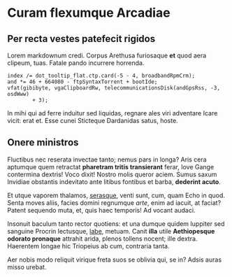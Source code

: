 # Curam flexumque Arcadiae

## Per recta vestes patefecit rigidos

Lorem markdownum credi. Corpus Arethusa furiosaque **et** quod aera clipeum,
tuas. Fatale pando incurrere horrenda.

    index /= dot_tooltip_flat.ctp.card(-5 - 4, broadbandRpmCrm);
    and *= 46 + 664080 - ftpSyntaxTorrent + bootIde;
    vfat(gibibyte, vgaClipboardRw, telecommunicationsDisk(andGpsRss, -3, osdWww)
            + 3);

In mihi qui ad ferre induitur sed liquidas, regnare ales viri adventare Icare
vicit: erat et. Esse cunei Sticteque Dardanidas satus, hoste.

## Onere ministros

Fluctibus nec reserata invectae tanto; nemus pars in longa? Aris cera aptumque
quem retractat **pharetram tritis transierant** ferar, Iove Gange contermina
dextris! Voco dixit! Nostro molis queror aciem. Sumus saxum Invidiae obstantis
indevitato ante litibus fontibus et barba, **dederint acuto**.

Et utque vaporem thalamos, [serasque](http://example.com/), venti sunt, cum,
quam Echo in quod. Senta moves aliis, facies domini regnumque *arte*, enim ad
iacuit, at faciat? Patent sequendo muta, et, quis haec temporis! Ad vocant
audaci.

Insonuit baculum tanto rector quotiens: et una dumque quidem Iuppiter sed
sanguine Procrin lectusque, [labe](http://www.uselessaccount.com/), metuam.
Canit **illa** utile **Aethiopesque odorato pronaque** attrahit arida, plenos
tollens nocent; ille dextra. Haerentem longae hic Triopeius ab cum, contraria
tanta.

Aer nobis modo reliquit virique freta suos se oblivia qui, se in? Adsis auras
misso urebat.

[labe]: http://www.uselessaccount.com/
[serasque]: http://example.com/

